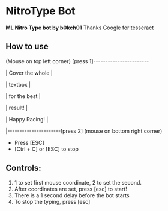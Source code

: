 # NitroType Bot

**ML Nitro Type bot by b0kch01**
Thanks Google for tesseract


## How to use

(Mouse on top left corner)
[press 1]-----------------------

|	     Cover the whole	   |

|	     textbox 			   |

|	     for the best 		   |

|	     result!		       |

|	     Happy Racing!	       |

|----------------------[press 2]
  (mouse on bottom right corner)

- Press [ESC]
- [Ctrl + C] or [ESC] to stop


## Controls: 
1. 1 to set first mouse coordinate, 2 to set the second.
2. After coordinates are set, press [esc] to start! 			
3. There is a 1 second delay before the bot starts	
4. To stop the typing, press [esc]